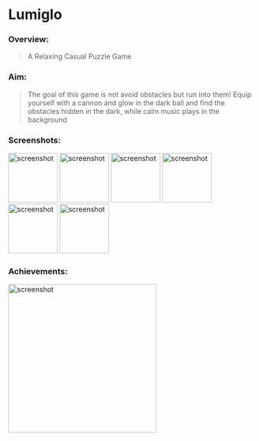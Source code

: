  # Lumiglo

### Overview:
> A Relaxing Casual Puzzle Game

### Aim:
>The goal of this game is not avoid obstacles but run into them! Equip yourself with a cannon and glow in the dark ball and find the obstacles hidden in the dark, while calm music plays in the background

### Screenshots:
<img src="https://user-images.githubusercontent.com/83337255/156592291-836bea2e-1eb2-4bf9-9b92-10447ce84fb3.jpeg" alt="screenshot" width="100"/> <img src="https://user-images.githubusercontent.com/83337255/156592297-524daf87-eff6-4a2f-a7d9-639f3934c8ec.jpg" alt="screenshot" width="100"/> <img src="https://user-images.githubusercontent.com/83337255/156592307-c22852b9-3118-48e9-b45e-7e1bc71bca16.jpg" alt="screenshot" width="100"/> <img src="https://user-images.githubusercontent.com/83337255/156592310-24776b92-9948-4146-acb2-c2efe27e823c.jpg" alt="screenshot" width="100"/> <img src="https://user-images.githubusercontent.com/83337255/156592315-7765d08e-576d-4004-88a7-ed09fdf2be79.jpeg" alt="screenshot" width="100"/> <img src="https://user-images.githubusercontent.com/83337255/156592317-e2a16f87-c53c-4cc6-96c1-6863bfb0f52c.jpeg" alt="screenshot" width="100"/>

### Achievements:

<img src="https://user-images.githubusercontent.com/83337255/156593699-684ab382-49b4-446f-84ba-2ee6933f4aad.jpeg" alt="screenshot" width="300"/> 

 
